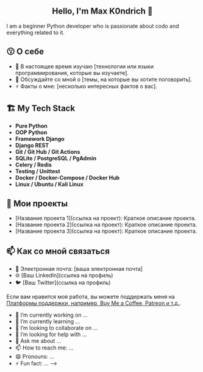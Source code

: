 <h2 align="center">Hello, I'm Max K0ndrich 👋 </h2>

I am a beginner Python developer who is passionate about codo and everything related to it.

## 😗 О себе

- 🌱 В настоящее время изучаю [технологии или языки программирования, которые вы изучаете].
- 💬 Обсуждайте со мной о [темы, на которые вы хотите поговорить].
- ⚡ Факты о мне: [несколько интересных фактов о вас].

## 🏗 My Tech Stack


- **Pure Python**
- **OOP Python**
- **Framework Django**
- **Django REST**
- **Git / Git Hub / Git Actions**
- **SQLite / PostgreSQL / PgAdmin**
- **Celery / Redis**
- **Testing / Unittest**
- **Docker / Docker-Compose / Docker Hub**
- **Linux / Ubuntu / Kali Linux**

## 📂 Мои проекты

- [Название проекта 1](ссылка на проект): Краткое описание проекта.
- [Название проекта 2](ссылка на проект): Краткое описание проекта.
- [Название проекта 3](ссылка на проект): Краткое описание проекта.

## 📫 Как со мной связаться

- 📧 Электронная почта: [ваша электронная почта]
- 🌐 [Ваш LinkedIn](ссылка на профиль)
- 🐦 [Ваш Twitter](ссылка на профиль)

Если вам нравится моя работа, вы можете поддержать меня на [Платформы поддержки, например, Buy Me a Coffee, Patreon и т.д.](ссылка).


- 🔭 I’m currently working on ...
- 🌱 I’m currently learning ...
- 👯 I’m looking to collaborate on ...
- 🤔 I’m looking for help with ...
- 💬 Ask me about ...
- 📫 How to reach me: ...
- 😄 Pronouns: ...
- ⚡ Fun fact: ...
-->
